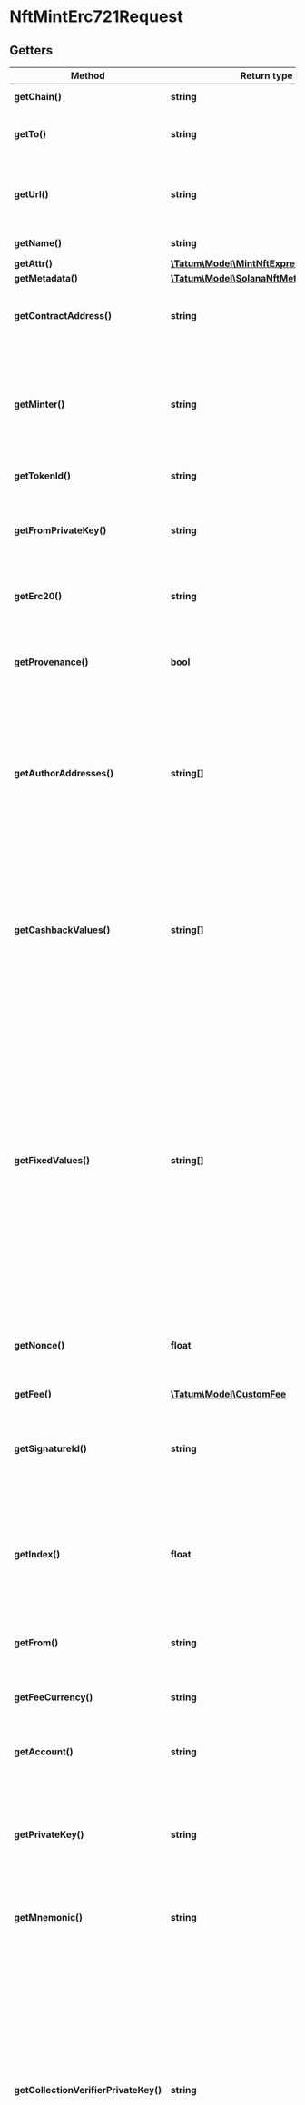 # NftMintErc721Request

## Getters

Method | Return type | Description | Notes
------------ | ------------- | ------------- | -------------
**getChain()** | **string** | The blockchain to work with |
**getTo()** | **string** | The blockchain address to send the NFT to |
**getUrl()** | **string** | The URL pointing to the NFT metadata; for more information, see <a href="https://eips.ethereum.org/EIPS/eip-721#specification" target="_blank">EIP-721</a> |
**getName()** | **string** | The name of the NFT |
**getAttr()** | [**\Tatum\Model\MintNftExpressAlgorandAttr**](MintNftExpressAlgorandAttr.md) |  | [optional]
**getMetadata()** | [**\Tatum\Model\SolanaNftMetadataKMS**](SolanaNftMetadataKMS.md) |  |
**getContractAddress()** | **string** | The blockchain address of the smart contract to build the NFT on |
**getMinter()** | **string** | The blockchain address of the Tatum NFT minter; this is the address that you added as an NFT minter to your NFT smart contract |
**getTokenId()** | **string** | The ID of the NFT |
**getFromPrivateKey()** | **string** | The private key of the blockchain address that will pay the fee for the transaction |
**getErc20()** | **string** | The blockchain address of the custom fungible token | [optional]
**getProvenance()** | **bool** | Set to "true" if the NFT smart contract is of the <a href="#operation/NftDeployErc721">provenance type</a>; otherwise, set to "false". | [optional]
**getAuthorAddresses()** | **string[]** | The blockchain addresses where the royalties will be sent every time the minted NFT is transferred; the royalties are paid in the native blockchain currency, TRX | [optional]
**getCashbackValues()** | **string[]** | The amounts of the royalties that will be paid to the authors of the minted NFT every time the NFT is transferred; the amount is defined as a fixed amount of the native blockchain currency | [optional]
**getFixedValues()** | **string[]** | The fixed amounts of the native blockchain currency to which the cashback royalty amounts will be compared to; if the fixed amount specified in this parameter is greater than the amount of the cashback royalties, this fixed amount will be sent to the NFT authors instead of the cashback royalties | [optional]
**getNonce()** | **float** | The nonce to be set to the transaction; if not present, the last known nonce will be used | [optional]
**getFee()** | [**\Tatum\Model\CustomFee**](CustomFee.md) |  | [optional]
**getSignatureId()** | **string** | The KMS identifier of the private key of the blockchain address that will pay the fee for the transaction |
**getIndex()** | **float** | (Only if the signature ID is mnemonic-based) The index of the address to pay the transaction fee that was generated from the mnemonic |
**getFrom()** | **string** | The blockchain address that will pay the fee for the transaction |
**getFeeCurrency()** | **string** | The currency in which the transaction fee will be paid |
**getAccount()** | **string** | The blockchain address that will pay the fee for the transaction |
**getPrivateKey()** | **string** | Private key of sender address. Private key, mnemonic and index or signature Id must be present. |
**getMnemonic()** | **string** | Mnemonic to generate private key of sender address. |
**getCollectionVerifierPrivateKey()** | **string** | The private key of the collection verifier (owner) who will verify the NFT in the NFT collection where the NFT is minted in. The blockchain address of this collection is specified in the <code>collection</code> parameter in the <code>metadata</code> section of the request body. To know more about Solana collections and verification, refer to the <a href="https://docs.metaplex.com/programs/token-metadata/certified-collections" target="_blank">Solana user documentation</a>. | [optional]
**getFeeLimit()** | **float** | The maximum amount to be paid as the transaction fee (in TRX) |

[[Back to Index]](../index.md)
